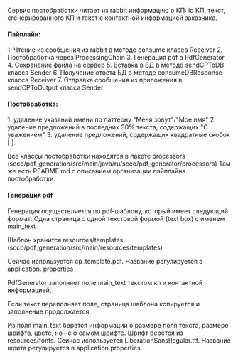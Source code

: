 Сервис постобработки читает из rabbit информацию о КП: id КП, текст, 
сгенерированного КП и текст с контактной информацией заказчика.

<h4>Пайплайн:</h4>
1. Чтение из сообщения из rabbit в методе consume класса Receiver
2. Постобработка через ProcessingChain
3. Генерация pdf в PdfGenerator
4. Сохранение файла на сервер
5. Вставка в БД в методе sendCPToDB класса Sender
6. Получение ответа БД в методе consumeDBResponse класса Receiver
7. Отправка сообщения из приложения в sendCPToOutput класса Sender


<h4>Постобработка:</h4> 
1. удаление указаний имени по паттерну "Меня 
зовут"/"Мое имя"
2. удаление предложений в последних
30% текста, содержащих "С уважением"
3. удаление предложений, содержащих 
квадратные скобок [ ]. 

Все классы постобработки находятся в пакете 
processors (scco/pdf_generation/src/main/java/ru/scco/pdf_generator/processors)
Там же есть README.md с описанием организации пайплайна постобработки.

<h4>Генерация pdf</h4>
Генерация осуществляется по pdf-шаблону, который имеет следующий формат:
Одна страница с одной текстовой формой (text box) с именем main_text

Шаблон хранится resources/templates 
(scco/pdf_generation/src/main/resources/templates)

Сейчас используется cp_template.pdf. Название регулируется в application.
properties

PdfGenerator заполняет поле main_text текстом кп и контактной информацией.

Если текст переполняет поле, страница шаблона копируется и заполнение 
продолжается.

Из поля main_text берется информации о размере поля текста, размере шрифта, 
цвете, но не о самом шрифте. Шрифт берется из resources/fonts. Сейчас 
используется LiberationSansRegular.ttf.  Название 
шрита регулируется в application.properties. 
